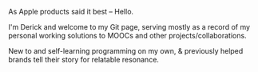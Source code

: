 As Apple products said it best – Hello.

I'm Derick and welcome to my Git page, serving mostly as a record of my personal working solutions to MOOCs and other projects/collaborations. 

New to and self-learning programming on my own, & previously helped brands tell their story for relatable resonance.

<!---
derickleewj/derickleewj is a ✨ special ✨ repository because its `README.md` (this file) appears on your GitHub profile.
You can click the Preview link to take a look at your changes.
--->
